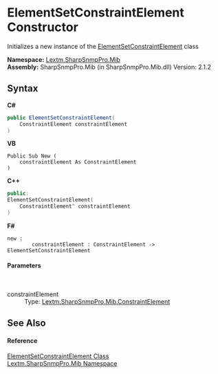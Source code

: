 # ElementSetConstraintElement Constructor 
 

Initializes a new instance of the <a href="T_Lextm_SharpSnmpPro_Mib_ElementSetConstraintElement">ElementSetConstraintElement</a> class

**Namespace:**&nbsp;<a href="N_Lextm_SharpSnmpPro_Mib">Lextm.SharpSnmpPro.Mib</a><br />**Assembly:**&nbsp;SharpSnmpPro.Mib (in SharpSnmpPro.Mib.dll) Version: 2.1.2

## Syntax

**C#**<br />
``` C#
public ElementSetConstraintElement(
	ConstraintElement constraintElement
)
```

**VB**<br />
``` VB
Public Sub New ( 
	constraintElement As ConstraintElement
)
```

**C++**<br />
``` C++
public:
ElementSetConstraintElement(
	ConstraintElement^ constraintElement
)
```

**F#**<br />
``` F#
new : 
        constraintElement : ConstraintElement -> ElementSetConstraintElement
```


#### Parameters
&nbsp;<dl><dt>constraintElement</dt><dd>Type: <a href="T_Lextm_SharpSnmpPro_Mib_ConstraintElement">Lextm.SharpSnmpPro.Mib.ConstraintElement</a><br /></dd></dl>

## See Also


#### Reference
<a href="T_Lextm_SharpSnmpPro_Mib_ElementSetConstraintElement">ElementSetConstraintElement Class</a><br /><a href="N_Lextm_SharpSnmpPro_Mib">Lextm.SharpSnmpPro.Mib Namespace</a><br />